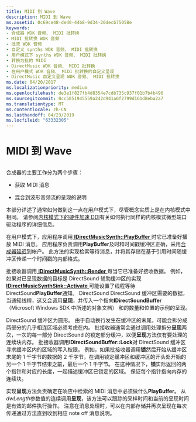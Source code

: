 ```yaml
---
title: MIDI 到 Wave
description: MIDI 到 Wave
ms.assetid: 0c69ce48-ded0-44b8-9d34-20decb75058e
keywords:
- 合成器 WDK 音频、 MIDI 批转换
- MIDI 批转换 WDK 音频
- 批流 WDK 音频
- 自定义 synths WDK 音频、 MIDI 批转换
- 用户模式下 synths WDK 音频、 MIDI 批转换
- 转换为批的 MIDI
- DirectMusic WDK 音频、 MIDI 批转换
- 在用户模式 WDK 音频、 MIDI 批转换的自定义呈现
- DirectMusic 自定义呈现 WDK 音频、 MIDI 批转换
ms.date: 04/20/2017
ms.localizationpriority: medium
ms.openlocfilehash: de3e1f827fb4d8354e7cdb735c937f01b7b4b496
ms.sourcegitcommit: 0cc5051945559a242d941a6f2799d161d8eba2a7
ms.translationtype: MT
ms.contentlocale: zh-CN
ms.lasthandoff: 04/23/2019
ms.locfileid: "63332305"
---
```

# <a name="midi-to-wave"></a>MIDI 到 Wave


## <span id="midi_to_wave"></span><span id="MIDI_TO_WAVE"></span>


合成器的主要工作分为两个步骤：

-   获取 MIDI 消息

-   混合到波形音频流的呈现的说明

本部分详述了通常如何做到这一点在用户模式下，尽管概念实质上是在内核模式中相同。 请参阅[内核模式下的硬件加速 DDI](kernel-mode-hardware-acceleration-ddi.md)有关如何执行同样的内核模式微型端口驱动程序的详细信息。

在用户模式下，应用程序调用[ **IDirectMusicSynth::PlayBuffer** ](https://msdn.microsoft.com/library/windows/hardware/ff536540)时它已准备好播放 MIDI 消息。 应用程序负责调用**PlayBuffer**及时和时间戳缓冲区正确，采用[合成器延迟](synthesizer-latency.md)到帐户。 此方法的实现检索等待消息，并将其存储在基于引用时间随缓冲区传递一个时间戳的内部格式。

批接收器调用[ **IDirectMusicSynth::Render** ](https://msdn.microsoft.com/library/windows/hardware/ff536541)每当它已准备好接收数据。 例如，如果对已呈现数据的目标是 DirectSound 辅助缓冲区的实现[ **IDirectMusicSynthSink::Activate** ](https://msdn.microsoft.com/library/windows/hardware/ff536521)可能设置了线程等待 DirectSound**PlayBuffer**通知。 DirectSound DirectSound 缓冲区需要的数据，当通知线程，这又会调用**呈现**，并传入一个指向**IDirectSoundBuffer** （Microsoft Windows SDK 中所述的对象文档） 和的数量和位置的示例的呈现。

DirectSound 缓冲区为圆形。 由于自动换行发生在缓冲区的末尾，可能会拆分成两部分的几乎相连区域必须考虑在内。 批接收器通常会通过调用处理拆分**呈现**两次，一次的每一部分 DirectSound 的锁定部分缓冲，以便**呈现**方法仅有要处理的连续块内存。 批接收器调用**IDirectSoundBuffer::Lock**对 DirectSound 缓冲区寻求缓冲区内的区域的写入权限。 例如，如果批接收器调用**锁**然后开始从缓冲区末尾的 1 千字节的数据的 2 千字节，在调用锁定缓冲区和缓冲区的开头处开始的另一个 1 千字节结束之前，最后一个 1 千字节。 在这种情况下，**锁**实际返回的两个指针和对应的长度，一起描述缓冲区已锁定的区域。 保证每个指针指向内存的连续块。

实现**呈现**方法负责确定在响应中检索的 MIDI 消息中必须做什么**PlayBuffer**。 从*dwLength*参数值的连续调用**呈现**，该方法可以跟踪的采样时间和当前的呈现时间是有效的邮件执行操作。 注意在消息处理时，可以在内部存储并再次呈现在每次传递通过方法直到收到相应 note off 消息说明。

 

 





